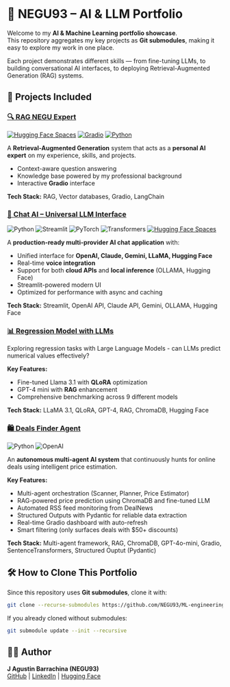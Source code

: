 # 🚀 NEGU93 – AI & LLM Portfolio

Welcome to my **AI & Machine Learning portfolio showcase**.  
This repository aggregates my key projects as **Git submodules**, making it easy to explore my work in one place.

Each project demonstrates different skills — from fine-tuning LLMs, to building conversational AI interfaces, to deploying Retrieval-Augmented Generation (RAG) systems.

## 📂 Projects Included

### [🔍 RAG NEGU Expert](https://github.com/NEGU93/rag-negu-expert)

[![Hugging Face Spaces](https://img.shields.io/badge/🤗%20Hugging%20Face-Spaces-blue)](https://huggingface.co/spaces/NEGU93/rag-negu-expert)
[![Gradio](https://img.shields.io/badge/Gradio-5.34.2-orange)](https://gradio.app/)
[![Python](https://img.shields.io/badge/Python-3.8+-blue.svg)](https://www.python.org/downloads/)

A **Retrieval-Augmented Generation** system that acts as a **personal AI expert** on my experience, skills, and projects.

- Context-aware question answering
- Knowledge base powered by my professional background
- Interactive **Gradio** interface

**Tech Stack:** RAG, Vector databases, Gradio, LangChain

### [🤖 Chat AI – Universal LLM Interface](https://github.com/NEGU93/chat_ai)

![Python](https://img.shields.io/badge/python-3.8+-blue.svg)
![Streamlit](https://img.shields.io/badge/streamlit-1.28+-red.svg)
![PyTorch](https://img.shields.io/badge/PyTorch-2.0+-orange.svg)
![Transformers](https://img.shields.io/badge/🤗_Transformers-4.30+-yellow.svg)
[![Hugging Face Spaces](https://img.shields.io/badge/HuggingFace-Spaces-blue?logo=huggingface)](https://huggingface.co/spaces/NEGU93/chat_ai)

A **production-ready multi-provider AI chat application** with:
- Unified interface for **OpenAI, Claude, Gemini, LLaMA, Hugging Face**
- Real-time **voice integration**
- Support for both **cloud APIs** and **local inference** (OLLAMA, Hugging Face)
- Streamlit-powered modern UI
- Optimized for performance with async and caching

**Tech Stack:** Streamlit, OpenAI API, Claude API, Gemini, OLLAMA, Hugging Face

### [📊 Regression Model with LLMs](https://github.com/NEGU93/llm_regression)

Exploring regression tasks with Large Language Models - can LLMs predict numerical values effectively?

**Key Features:**
- Fine-tuned Llama 3.1 with **QLoRA** optimization
- GPT-4 mini with **RAG** enhancement
- Comprehensive benchmarking across 9 different models

**Tech Stack:** LLaMA 3.1, QLoRA, GPT-4, RAG, ChromaDB, Hugging Face

### [🛍️ Deals Finder Agent](https://github.com/NEGU93/deals_finder_agent)

![Python](https://img.shields.io/badge/python-3.8+-blue.svg)
![OpenAI](https://img.shields.io/badge/OpenAI-GPT--4o--mini-green.svg)

An **autonomous multi-agent AI system** that continuously hunts for online deals using intelligent price estimation.

**Key Features:**
- Multi-agent orchestration (Scanner, Planner, Price Estimator)
- RAG-powered price prediction using ChromaDB and fine-tuned LLM
- Automated RSS feed monitoring from DealNews
- Structured Outputs with Pydantic for reliable data extraction
- Real-time Gradio dashboard with auto-refresh
- Smart filtering (only surfaces deals with $50+ discounts)

**Tech Stack:** Multi-agent framework, RAG, ChromaDB, GPT-4o-mini, Gradio, SentenceTransformers, Structured Ouptut (Pydantic)

## 🛠️ How to Clone This Portfolio

Since this repository uses **Git submodules**, clone it with:

```bash
git clone --recurse-submodules https://github.com/NEGU93/ML-engineering.git
```

If you already cloned without submodules:

```bash
git submodule update --init --recursive
```

## 👨‍💻 Author
**J Agustin Barrachina (NEGU93)**  
[GitHub](https://github.com/NEGU93) | [LinkedIn](https://www.linkedin.com/in/jose-agustin-barrachina/) | [Hugging Face](https://huggingface.co/NEGU93)





